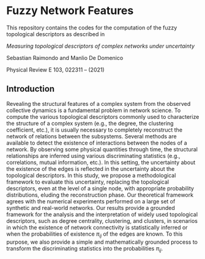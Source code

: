 # Fuzzy Network Features

This repository contains the codes for the computation of the fuzzy topological descriptors as described in 

_Measuring topological descriptors of complex networks under uncertainty_

Sebastian Raimondo and Manlio De Domenico

Physical Review E 103, 022311 – (2021)

## Introduction

Revealing the structural features of a complex system from the observed collective dynamics is a fundamental problem in network science. To compute the various topological descriptors commonly used to characterize the structure of a complex system (e.g., the degree, the clustering coefficient, etc.), it is usually necessary to completely reconstruct the network of relations between the subsystems. Several methods are available to detect the existence of interactions between the nodes of a network. By observing some physical quantities through time, the structural relationships are inferred using various discriminating statistics (e.g., correlations, mutual information, etc.). In this setting, the uncertainty about the existence of the edges is reflected in the uncertainty about the topological descriptors. In this study, we propose a methodological framework to evaluate this uncertainty, replacing the topological descriptors, even at the level of a single node, with appropriate probability distributions, eluding the reconstruction phase. Our theoretical framework agrees with the numerical experiments performed on a large set of synthetic and real-world networks. Our results provide a grounded framework for the analysis and the interpretation of widely used topological descriptors, such as degree centrality, clustering, and clusters, in scenarios in which the existence of network connectivity is statistically inferred or when the probabilities of existence $\pi_{ij}$ of the edges are known. To this purpose, we also provide a simple and mathematically grounded process to transform the discriminating statistics into the probabilities $\pi_{ij}$.
